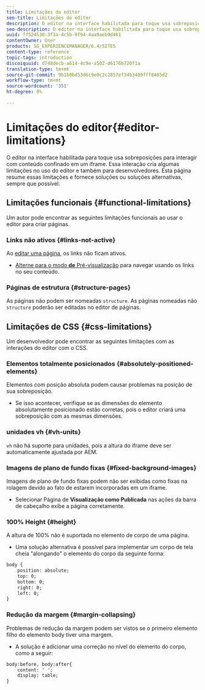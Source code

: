 ```yaml
---
title: Limitações do editor
seo-title: Limitações do editor
description: O editor na interface habilitada para toque usa sobreposições para interagir com conteúdo confinado em um iframe. Essa interação cria algumas limitações no uso do editor e também para desenvolvedores.
seo-description: O editor na interface habilitada para toque usa sobreposições para interagir com conteúdo confinado em um iframe. Essa interação cria algumas limitações no uso do editor e também para desenvolvedores.
uuid: ff524530-3f3a-4c5b-9f94-4aa9aeb9d461
contentOwner: User
products: SG_EXPERIENCEMANAGER/6.4/SITES
content-type: reference
topic-tags: introduction
discoiquuid: d748decb-a614-4c9e-a502-d6176b720f1a
translation-type: tm+mt
source-git-commit: 9b1b0bd53d6c9e0c2c2857ef34b3409fff8485d2
workflow-type: tm+mt
source-wordcount: '351'
ht-degree: 0%

---
```



# Limitações do editor{#editor-limitations}

O editor na interface habilitada para toque usa sobreposições para interagir com conteúdo confinado em um iframe. Essa interação cria algumas limitações no uso do editor e também para desenvolvedores. Esta página resume essas limitações e fornece soluções ou soluções alternativas, sempre que possível.

## Limitações funcionais {#functional-limitations}

Um autor pode encontrar as seguintes limitações funcionais ao usar o editor para criar páginas.

### Links não ativos {#links-not-active}

Ao [editar uma página](/help/sites-authoring/editing-content.md), os links não ficam ativos.

* [Alterne para o modo **de** Pré-visualização](/help/sites-authoring/editing-content.md#preview-mode) para navegar usando os links no seu conteúdo.

### Páginas de estrutura {#structure-pages}

As páginas não podem ser nomeadas `structure`. As páginas nomeadas não `structure` poderão ser editadas no editor de páginas.

## Limitações de CSS {#css-limitations}

Um desenvolvedor pode encontrar as seguintes limitações com as interações do editor com o CSS.

### Elementos totalmente posicionados {#absolutely-positioned-elements}

Elementos com posição absoluta podem causar problemas na posição de sua sobreposição.

* Se isso acontecer, verifique se as dimensões do elemento absolutamente posicionado estão corretas, pois o editor criará uma sobreposição com as mesmas dimensões.

### unidades vh {#vh-units}

`vh` não há suporte para unidades, pois a altura do iframe deve ser automaticamente ajustada por AEM.

### Imagens de plano de fundo fixas {#fixed-background-images}

Imagens de plano de fundo fixas podem não ser exibidas como fixas na rolagem devido ao fato de estarem incorporadas em um iframe.

* Selecionar Página de **Visualização como Publicada** nas ações da barra de cabeçalho exibe a página corretamente.

### 100% Height {#height}

A altura de 100% não é suportada no elemento de corpo de uma página.

* Uma solução alternativa é possível para implementar um corpo de tela cheia &quot;alongando&quot; o elemento do corpo da seguinte forma:

```xml
body {
    position: absolute;
    top: 0;
    bottom: 0;
    right: 0;
    left: 0;
}
```

### Redução da margem {#margin-collapsing}

Problemas de redução da margem podem ser vistos se o primeiro elemento filho do elemento body tiver uma margem.

* A solução é adicionar uma correção no nível do elemento do corpo, como a seguir:

```xml
body:before, body:after{
    content: ' ';
    display: table;
}
```

